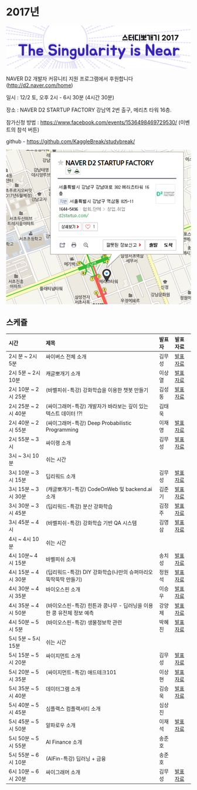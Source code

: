 # 2017년

![](img/title.png)

 NAVER D2 개발자 커뮤니티 지원 프로그램에서 후원합니다(http://d2.naver.com/home)
 
 일시 : 12/2 토, 오후 2시 - 6시 30분 (4시간 30분)
 
 장소 : NAVER D2 STARTUP FACTORY
       강남역 2번 출구, 메리츠 타워 16층.
 
 참가신청 방법 : https://www.facebook.com/events/1536498469729530/  (이벤트의 참석 버튼)
  
 github - https://github.com/KaggleBreak/studybreak/
 
![](img/d2.png)

## 스케쥴

| 시간                | 제목                                                                  | 발표자 | 발표자료 |
|:---	|:---	|:---	|:---	|
| 2시 분 ~ 2시 5분    | 싸이버스 전체 소개                                                    | 김무성 |[발표자료](https://drive.google.com/open?id=1nXSfNk7-z74zULzBZX6NKixc6KD-3lmU6Nlr_TujsHI)|
| 2시 5분 ~ 2시 10분  | 캐글뽀개기 소개                                                       | 이상열 |[발표자료](https://drive.google.com/open?id=1ry3dxJRanKvHFBeQig1KeoTdwlYg65NxTNj8okdEM1E)|
| 2시 10분 ~ 2시 25분 | (바벨피쉬-특강) 강화학습을 이용한 챗봇 만들기                         | 김성동 |[발표자료](https://drive.google.com/open?id=13HJVHTV5SYN49kgeUa20oM0SkVOysC4C)|
| 2시 25분 ~ 2시 40분 | (싸이그래머-특강) 개발자가 바라보는 깊이 있는 텍스트 데이터 !?!       | 김태욱 |          |
| 2시 40분 ~ 2시 55분 | (싸이그래머-특강) Deep Probabilistic Programming                      | 이재영 |[발표자료](https://drive.google.com/open?id=1fQhsLyQqSS8AFiTKTZyZpm6zyqilJ3Tu)|
| 2시 55분 ~ 3시      | 싸이랭 소개                                                           | 김무성 |[발표자료](https://drive.google.com/open?id=1SeD74ItdrpAuB3lWceZ5LgRrBbaCf8D6ztCAwsLr23U)|
| 3시 ~ 3시 10분      | 쉬는 시간                                                             |        |          |
| 3시 10분 ~ 3시 15분 | 딥리워드 소개                                                         | 김무성 |[발표자료](https://drive.google.com/open?id=1IHeCIW9bJpYSujl1zMlMyVh9Qht7T4fYPKRdP3pYvSA)|
| 3시 15분 ~ 3시 30분 | (캐글뽀개기-특강) CodeOnWeb 및 backend.ai 소개                        | 김준기 |[발표자료](https://drive.google.com/open?id=1qUY25XCwnp5rMoQ_8629IkOWUdYHibHe)|
| 3시 30분 ~ 3시 45분 | (딥리워드-특강) 분산 강화학습                                         | 김정주 |[발표자료](https://drive.google.com/open?id=1LSN12iY0bNDKmDeqlgGoswqpUqWjDgsI)|
| 3시 45분 ~ 4시      | (바벨피쉬-특강) 강화학습 기반 QA 시스템                               | 김영삼 |[발표자료](https://drive.google.com/open?id=1dWM6fRufZFWQvqp2NKvqXjrfBe_68tnu)|
| 4시 ~ 4시 10분      | 쉬는 시간                                                             |        |          |
| 4시 10분~ 4시 15분  | 바벨피쉬 소개                                                         | 송치성 |[발표자료](https://drive.google.com/open?id=17_dvC26reJtbweGyM2X-QaAol5kFp1_1)  |
| 4시 15분 ~ 4시 30분 | (딥리워드-특강) DIY 강화학습(나만의 슈퍼마리오 뚝딱뚝딱 만들기)       | 정원석 |[발표자료](https://drive.google.com/open?id=1Kdgyj99Lfx4F84jf8c6-yz9yOmtQN0_TO-EfG11vkBM)|
| 4시 30분 ~ 4시 35분 | 바이오스핀 소개                                                       | 이승우 |[발표자료](https://drive.google.com/open?id=1RW8zHsX_6T6LFvHDj_6TyrSynTK8BlU3)|
| 4시 35분 ~ 4시 50분 | (바이오스핀-특강) 힌튼과 콩나무 - 딥러닝을 이용한 콩 유전체 정보 예측 | 강양제 |[발표자료](https://drive.google.com/open?id=1GDCHDvW_OZnRQMkHcFlHFUxxFMAaCN55)|
| 4시 50분 ~ 5시 5분  | (바이오스핀-특강) 생물정보학 관련                                     | 박혜진 |[발표자료](https://drive.google.com/open?id=1zKCrn0yWyM8La_yil4mLAzg6k46DUOqo)|
| 5시 5분 ~ 5시 15분  | 쉬는 시간                                                             |        |          |
| 5시 15분 ~ 5시 20분 | 싸이지먼트 소개                                                       | 김무성 |[발표자료](https://drive.google.com/open?id=1r7NCOdsih4AupBNr22CLkb22VrRO62pFlMMcmSiIR0Q)|
| 5시 20분 ~ 5시 35분 | (싸이지먼트-특강) 애드테크101                                         | 이상현 |[발표자료](https://drive.google.com/open?id=1b5eEGbMN081PZiLGV1rQhvIXcnztpQ2p)|
| 5시 35분 ~ 5시 40분 | 데이터그램 소개                                                       | 김승욱 |[발표자료](https://drive.google.com/open?id=1gRFlhco6Zucbruy7RtLAeLADE0t1k4P2)|
| 5시 40분 ~ 5시 45분 | 심플랙스 컴플랙서티 소개                                              | 심상진 |          |
| 5시 45분 ~ 5시 50분 | 알파로우 소개                                                         | 이재석 |[발표자료](https://drive.google.com/open?id=1uwQ8KgD7065l8UCGep4ZLasAkfYFuNGK)|
| 5시 50분 ~ 5시 55분 | AI Finance 소개                                                       | 송준호 |          |
| 5시 55분 ~ 6시 10분 | (AIFin-특강) 딥러닝 + 금융                                            | 송준호 |          |
| 6시 10분 ~ 6시 20분 | 싸이그래머 소개                                                       | 김무성 |[발표자료](https://drive.google.com/open?id=1RTv1-tJJqExtuk5RhCJn2B5jo2B3pYDwVKXhNGoH16s)|
